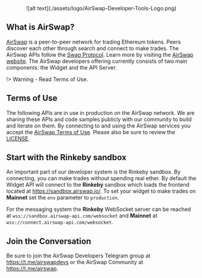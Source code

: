 <center> ![alt text](./assets/logo/AirSwap-Developer-Tools-Logo.png) </center>

## What is AirSwap?

[AirSwap](https://airswap.io/) is a peer-to-peer network for trading Ethereum tokens. Peers discover each other through search and connect to make trades. The AirSwap APIs follow the [Swap Protocol](https://swap.tech/whitepaper). Learn more by visiting the [AirSwap website](https://airswap.io/). The AirSwap developers offering currently consists of two main components: the Widget and the API Server.

!> Warning - Read Terms of Use.

## Terms of Use

The following APIs are in use in production on the AirSwap network. We are sharing these APIs and code samples publicly with our community to build and iterate on them. By connecting to and using the AirSwap services you accept the [AirSwap Terms of Use](https://swap.tech/airswap-terms-of-use.pdf). Please also be sure to review the [LICENSE](LICENSE.md).

## Start with the Rinkeby sandbox

An important part of our developer system is the Rinkeby sandbox. By connecting, you can make trades without spending real ether. By default the Widget API will connect to the **Rinkeby** sandbox which loads the frontend located at https://sandbox.airswap.io/. To set your widget to make trades on **Mainnet** set the `env` parameter to `production`.

For the messaging system the **Rinkeby** WebSocket server can be reached at `wss://sandbox.airswap-api.com/websocket` and **Mainnet** at `wss://connect.airswap-api.com/websocket`.

## Join the Conversation

Be sure to join the AirSwap Developers Telegram group at https://t.me/airswapdevs or the AirSwap Community at https://t.me/airswap.
